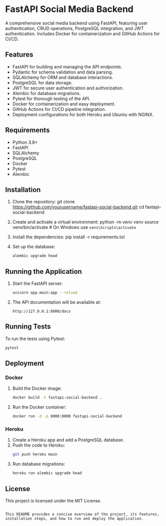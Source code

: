 # FastAPI Social Media Backend

A comprehensive social media backend using FastAPI, featuring user authentication, CRUD operations, PostgreSQL integration, and JWT authentication. Includes Docker for containerization and GitHub Actions for CI/CD.

## Features

- FastAPI for building and managing the API endpoints.
- Pydantic for schema validation and data parsing.
- SQLAlchemy for ORM and database interactions.
- PostgreSQL for data storage.
- JWT for secure user authentication and authorization.
- Alembic for database migrations.
- Pytest for thorough testing of the API.
- Docker for containerization and easy deployment.
- GitHub Actions for CI/CD pipeline integration.
- Deployment configurations for both Heroku and Ubuntu with NGINX.

## Requirements

- Python 3.8+
- FastAPI
- SQLAlchemy
- PostgreSQL
- Docker
- Pytest
- Alembic

## Installation

1. Clone the repository:
   git clone https://github.com/yourusername/fastapi-social-backend.git
   cd fastapi-social-backend
   

2. Create and activate a virtual environment:
   python -m venv venv
   source venv/bin/activate  # On Windows use `venv\Scripts\activate`

3. Install the dependencies:
   pip install -r requirements.txt


4. Set up the database:
   ```bash
   alembic upgrade head
   ```

## Running the Application

1. Start the FastAPI server:
   ```bash
   uvicorn app.main:app --reload
   ```

2. The API documentation will be available at:
   ```
   http://127.0.0.1:8000/docs
   ```

## Running Tests

To run the tests using Pytest:
```bash
pytest
```

## Deployment

### Docker

1. Build the Docker image:
   ```bash
   docker build -t fastapi-social-backend .
   ```

2. Run the Docker container:
   ```bash
   docker run -d -p 8000:8000 fastapi-social-backend
   ```

### Heroku

1. Create a Heroku app and add a PostgreSQL database.
2. Push the code to Heroku:
   ```bash
   git push heroku main
   ```
3. Run database migrations:
   ```bash
   heroku run alembic upgrade head
   ```

## License

This project is licensed under the MIT License.
```

This README provides a concise overview of the project, its features, installation steps, and how to run and deploy the application.
